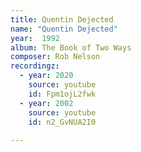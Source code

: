 ```yaml
---
title: Quentin Dejected
name: "Quentin Dejected"
year:  1992
album: The Book of Two Ways
composer: Rob Nelson
recordingz:
  - year: 2020
    source: youtube
    id: Fpm1ojL2fwk
  - year: 2002
    source: youtube
    id: n2_GvNUA2I0
 
---
```


